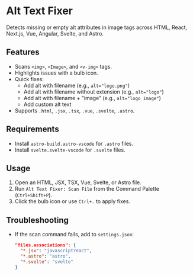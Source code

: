 # Alt Text Fixer
Detects missing or empty alt attributes in image tags across HTML, React, Next.js, Vue, Angular, Svelte, and Astro.

## Features
- Scans `<img>`, `<Image>`, and `<v-img>` tags.
- Highlights issues with a bulb icon.
- Quick fixes:
  - Add alt with filename (e.g., `alt="logo.png"`)
  - Add alt with filename without extension (e.g., `alt="logo"`)
  - Add alt with filename + "image" (e.g., `alt="logo image"`)
  - Add custom alt text
- Supports `.html`, `.jsx`, `.tsx`, `.vue`, `.svelte`, `.astro`.

## Requirements
- Install `astro-build.astro-vscode` for `.astro` files.
- Install `svelte.svelte-vscode` for `.svelte` files.

## Usage
1. Open an HTML, JSX, TSX, Vue, Svelte, or Astro file.
2. Run `Alt Text Fixer: Scan File` from the Command Palette (`Ctrl+Shift+P`).
3. Click the bulb icon or use `Ctrl+.` to apply fixes.

## Troubleshooting
- If the scan command fails, add to `settings.json`:
  ```json
  "files.associations": {
    "*.jsx": "javascriptreact",
    "*.astro": "astro",
    "*.svelte": "svelte"
  }